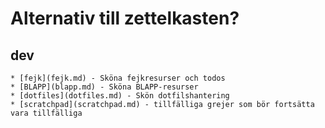 # Alternativ till zettelkasten? #


## dev ##
    * [fejk](fejk.md) - Sköna fejkresurser och todos
    * [BLAPP](blapp.md) - Sköna BLAPP-resurser
    * [dotfiles](dotfiles.md) - Skön dotfilshantering
    * [scratchpad](scratchpad.md) - tillfälliga grejer som bör fortsätta vara tillfälliga
